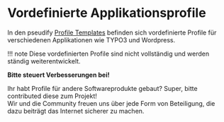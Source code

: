 # Vordefinierte Applikationsprofile

In den pseudify [Profile Templates](https://github.com/waldhacker/pseudify-profile-templates/tree/0.0.1/src/Profiles) befinden sich vordefinierte Profile für verschiedenen Applikationen wie TYPO3 und Wordpress.  

!!! note
    Diese vordefinierten Profile sind nicht vollständig und werden ständig weiterentwickelt.  

**Bitte steuert Verbesserungen bei!**  

Ihr habt Profile für andere Softwareprodukte gebaut? Super, bitte contributed diese zum Projekt!  
Wir und die Community freuen uns über jede Form von Beteiligung, die dazu beiträgt das Internet sicherer zu machen.  

